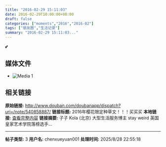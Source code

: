 ```yaml
---
title: "2016-02-29 15:11:03"
date: 2016-02-29T10:00:00+08:00
draft: false
categories: ["moments","2016","2016-02"]
tags: ["朋友圈","生活记录"]
summary: "2016-02-29 15:11:03..."
---
```


💕

## 媒体文件

- ![Media 1](/Moments/photos/2016-02-29/201602291511030.jpg)

## 相关链接

**原始链接:** http://www.douban.com/doubanapp/dispatch?uri=/note/540858887/
**链接标题:** 2016年樱花限定种草文！！！买买买
**本地链接:** [查看完整内容](/link_content/2016/02/2016-02-29/link_content/)
**链接摘要:** 子子 Kola
        (北京)
    大型生活服务博主 stay weird 英国皇家艺术学院落榜选手...

---

**帖子类型:** 3
**用户名:** chenxueyuan001
**处理时间:** 2025/8/28 22:55:18